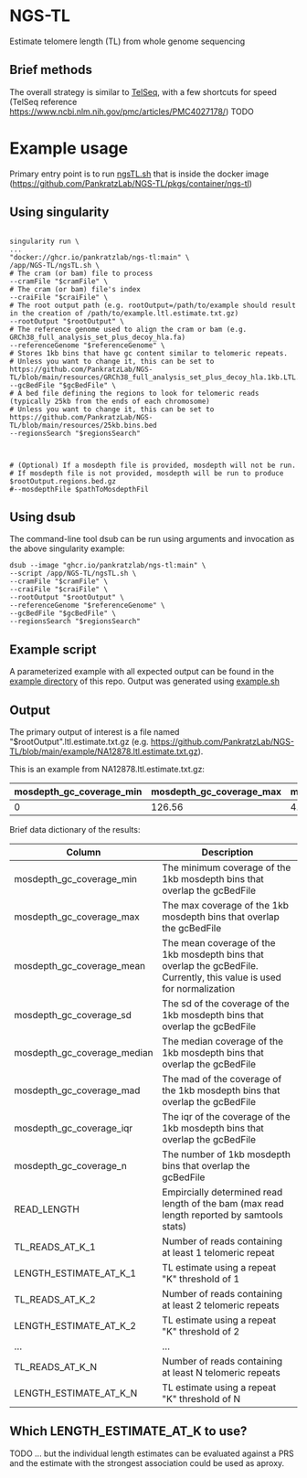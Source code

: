 # NGS-TL
Estimate telomere length (TL) from whole genome sequencing


## Brief methods

The overall strategy is similar to [TelSeq](https://github.com/zd1/telseq), with a few shortcuts for speed (TelSeq reference https://www.ncbi.nlm.nih.gov/pmc/articles/PMC4027178/) 
TODO 

# Example usage

Primary entry point is to run [ngsTL.sh](https://github.com/PankratzLab/NGS-TL/blob/main/ngsTL.sh) that is inside the docker image (https://github.com/PankratzLab/NGS-TL/pkgs/container/ngs-tl) 


## Using singularity

```

singularity run \
...
"docker://ghcr.io/pankratzlab/ngs-tl:main" \
/app/NGS-TL/ngsTL.sh \
# The cram (or bam) file to process
--cramFile "$cramFile" \
# The cram (or bam) file's index
--craiFile "$craiFile" \
# The root output path (e.g. rootOutput=/path/to/example should result in the creation of /path/to/example.ltl.estimate.txt.gz)
--rootOutput "$rootOutput" \
# The reference genome used to align the cram or bam (e.g. GRCh38_full_analysis_set_plus_decoy_hla.fa)
--referenceGenome "$referenceGenome" \
# Stores 1kb bins that have gc content similar to telomeric repeats.
# Unless you want to change it, this can be set to https://github.com/PankratzLab/NGS-TL/blob/main/resources/GRCh38_full_analysis_set_plus_decoy_hla.1kb.LTL.GC.filtered.bed.gz
--gcBedFile "$gcBedFile" \
# A bed file defining the regions to look for telomeric reads (typically 25kb from the ends of each chromosome)
# Unless you want to change it, this can be set to https://github.com/PankratzLab/NGS-TL/blob/main/resources/25kb.bins.bed
--regionsSearch "$regionsSearch"



# (Optional) If a mosdepth file is provided, mosdepth will not be run.
# If mosdepth file is not provided, mosdepth will be run to produce $rootOutput.regions.bed.gz
#--mosdepthFile $pathToMosdepthFil
```

## Using dsub

The command-line tool dsub can be run using arguments and invocation as the above singularity example:

```
dsub --image "ghcr.io/pankratzlab/ngs-tl:main" \
--script /app/NGS-TL/ngsTL.sh \
--cramFile "$cramFile" \
--craiFile "$craiFile" \
--rootOutput "$rootOutput" \
--referenceGenome "$referenceGenome" \
--gcBedFile "$gcBedFile" \
--regionsSearch "$regionsSearch"

```

## Example script

A parameterized example with all expected output can be found in the [example directory](https://github.com/PankratzLab/NGS-TL/tree/main/example) of this repo. Output was generated using [example.sh](https://github.com/PankratzLab/NGS-TL/tree/main/example/example.sh)


## Output

The primary output of interest is a file named "$rootOutput".ltl.estimate.txt.gz (e.g. https://github.com/PankratzLab/NGS-TL/blob/main/example/NA12878.ltl.estimate.txt.gz). 

This is an example from NA12878.ltl.estimate.txt.gz:

| mosdepth_gc_coverage_min | mosdepth_gc_coverage_max | mosdepth_gc_coverage_mean | mosdepth_gc_coverage_sd | mosdepth_gc_coverage_median | mosdepth_gc_coverage_mad | mosdepth_gc_coverage_iqr | mosdepth_gc_coverage_n | READ_LENGTH | TL_READS_AT_K_1 | LENGTH_ESTIMATE_AT_K_1 | TL_READS_AT_K_2 | LENGTH_ESTIMATE_AT_K_2 | TL_READS_AT_K_3 | LENGTH_ESTIMATE_AT_K_3 | TL_READS_AT_K_4 | LENGTH_ESTIMATE_AT_K_4 | TL_READS_AT_K_5 | LENGTH_ESTIMATE_AT_K_5 | TL_READS_AT_K_6 | LENGTH_ESTIMATE_AT_K_6 | TL_READS_AT_K_7 | LENGTH_ESTIMATE_AT_K_7 | TL_READS_AT_K_8 | LENGTH_ESTIMATE_AT_K_8 | TL_READS_AT_K_9 | LENGTH_ESTIMATE_AT_K_9 | TL_READS_AT_K_10 | LENGTH_ESTIMATE_AT_K_10 | TL_READS_AT_K_11 | LENGTH_ESTIMATE_AT_K_11 | TL_READS_AT_K_12 | LENGTH_ESTIMATE_AT_K_12 | TL_READS_AT_K_13 | LENGTH_ESTIMATE_AT_K_13 | TL_READS_AT_K_14 | LENGTH_ESTIMATE_AT_K_14 | TL_READS_AT_K_15 | LENGTH_ESTIMATE_AT_K_15 | TL_READS_AT_K_16 | LENGTH_ESTIMATE_AT_K_16 |
|--------------------------|--------------------------|---------------------------|-------------------------|-----------------------------|--------------------------|--------------------------|------------------------|-------------|-----------------|------------------------|-----------------|------------------------|-----------------|------------------------|-----------------|------------------------|-----------------|------------------------|-----------------|------------------------|-----------------|------------------------|-----------------|------------------------|-----------------|------------------------|------------------|-------------------------|------------------|-------------------------|------------------|-------------------------|------------------|-------------------------|------------------|-------------------------|------------------|-------------------------|------------------|-------------------------|
| 0                        | 126.56                   | 4.835327                  | 2.169083                | 4.87                        | 1.082298                 | 1.47                     | 24563                  | 101         | 16421           | 101.00336363383        | 15285           | 94.0159803387793       | 15140           | 93.1241048301681       | 15014           | 92.3490957675128       | 14846           | 91.315750350639        | 14657           | 90.1532367566561       | 14419           | 88.6893307494183       | 14175           | 87.1885195487207       | 13880           | 85.3740142036151       | 13522            | 83.1720043271818        | 13094            | 80.5394338603844        | 12610            | 77.5624149212959        | 11986            | 73.7242748014791        | 11280            | 69.3817637043788        | 10227            | 62.9049022521882        | 8087             | 49.7420499182014                     |



Brief data dictionary of the results:

| Column                      | Description                                                                                                            |
|-----------------------------|------------------------------------------------------------------------------------------------------------------------|
| mosdepth_gc_coverage_min    | The minimum coverage of the 1kb mosdepth bins that overlap the gcBedFile                                               |   |
| mosdepth_gc_coverage_max    | The max coverage of the 1kb mosdepth bins that overlap the gcBedFile                                                   |   |
| mosdepth_gc_coverage_mean   | The mean coverage of the 1kb mosdepth bins that overlap the gcBedFile. Currently, this value is used for normalization |   |
| mosdepth_gc_coverage_sd     | The sd of the coverage of the 1kb mosdepth bins that overlap the gcBedFile                                             |   |
| mosdepth_gc_coverage_median | The median coverage of the 1kb mosdepth bins that overlap the gcBedFile                                                |   |
| mosdepth_gc_coverage_mad    | The mad of the coverage of the 1kb mosdepth bins that overlap the gcBedFile                                            |   |
| mosdepth_gc_coverage_iqr    | The iqr of the coverage of the 1kb mosdepth bins that overlap the gcBedFile                                            |   |
| mosdepth_gc_coverage_n      | The number of 1kb mosdepth bins that overlap the gcBedFile                                                             |   |
| READ_LENGTH                 | Empircially determined read length of the bam (max read length reported by samtools stats)                             |   |
| TL_READS_AT_K_1             | Number of reads containing at least 1 telomeric repeat                                                                  |   |
| LENGTH_ESTIMATE_AT_K_1      | TL estimate using a repeat "K" threshold of 1                                                                          |   |
| TL_READS_AT_K_2             | Number of reads containing at least 2 telomeric repeats                                                                 |   |
| LENGTH_ESTIMATE_AT_K_2      | TL estimate using a repeat "K" threshold of 2                                                                          |   |
| …                           | …                                                                                                                      |   |
| TL_READS_AT_K_N             | Number of reads containing at least N telomeric repeats                                                                 |   |
| LENGTH_ESTIMATE_AT_K_N      | TL estimate using a repeat "K" threshold of N                                                                          |   |


## Which LENGTH_ESTIMATE_AT_K to use?

TODO ... but the individual length estimates can be evaluated against a PRS and the estimate with the strongest association could be used as aproxy.
